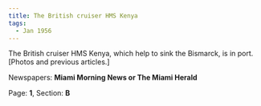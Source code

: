 ```yaml
---  
title: The British cruiser HMS Kenya  
tags:  
  - Jan 1956  
---  
```

  
The British cruiser HMS Kenya, which help to sink the Bismarck, is in port. [Photos and previous articles.]  
  
Newspapers: **Miami Morning News or The Miami Herald**  
  
Page: **1**, Section: **B** 
